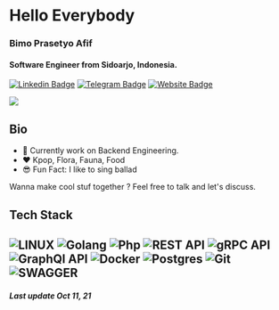 # Hello Everybody

### **Bimo Prasetyo Afif**

#### Software Engineer from Sidoarjo, Indonesia.

[![Linkedin Badge](https://img.shields.io/badge/-Bimo_Prasetyo_Afif-blue?style=flat&logo=Linkedin&logoColor=white)](https://www.linkedin.com/in/bimoprasetyoafif/)
[![Telegram Badge](http://img.shields.io/badge/-bimoprasetyoafif-9cf?style=flat&logo=Telegram&logoColor=white)](https://t.me/bimoprasetyoafif)
[![Website Badge](https://img.shields.io/badge/-bimopa.me-red?style=flat&logo=Google-Chrome&logoColor=white)](https://bimopa.me)

![](https://komarev.com/ghpvc/?username=bimbimprasetyoafif&color=blueviolet)

## Bio
- 🏢 Currently work on Backend Engineering.
- ❤️ Kpop, Flora, Fauna, Food
- 😎 Fun Fact: I like to sing ballad


Wanna make cool stuf together ? Feel free to talk and let's discuss.

## Tech Stack
![LINUX](https://img.shields.io/badge/LINUX-FCC624?style=flat-square&logo=linux&logoColor=black)
![Golang](https://img.shields.io/badge/GOLANG-3C6498.svg?&style=flat&logo=go&logoColor=white)
![Php](https://img.shields.io/badge/PHP-3C6498.svg?&style=flat&logo=php&logoColor=white)
![REST API](https://img.shields.io/badge/REST_API-02569B.svg?&style=flat&logo=rest-api&logoColor=white)
![gRPC API](https://img.shields.io/badge/gRPC_API-9cf.svg?&style=flat&logo=rpc&logoColor=white)
![GraphQl API](https://img.shields.io/badge/GraphQl_API-E10098.svg?&style=flat&logo=graphql&logoColor=white)
![Docker](https://img.shields.io/badge/DOCKER-2496ED.svg?&style=flat&logo=docker&logoColor=white)
![Postgres](https://img.shields.io/badge/POSTGRES-%23316192.svg?&style=flat&logo=postgresql&logoColor=white)
![Git](https://img.shields.io/badge/GIT-%23F05033.svg?&style=flat&logo=git&logoColor=white)
![SWAGGER](https://img.shields.io/badge/SWAGGER-%23F05033.svg?&style=flat&logo=swagger&logoColor=white)
-------
##### Last update Oct 11, 21



